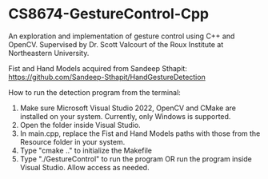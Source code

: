 # CS8674-GestureControl-Cpp
An exploration and implementation of gesture control using C++ and OpenCV. Supervised by Dr. Scott Valcourt of the Roux Institute at Northeastern University.

Fist and Hand Models acquired from Sandeep Sthapit: https://github.com/Sandeep-Sthapit/HandGestureDetection

How to run the detection program from the terminal:
1. Make sure Microsoft Visual Studio 2022, OpenCV and CMake are installed on your system. Currently, only Windows is supported.
2. Open the folder inside Visual Studio.
3. In main.cpp, replace the Fist and Hand Models paths with those from the Resource folder in your system.
4. Type "cmake .." to initialize the Makefile
5. Type "./GestureControl" to run the program OR run the program inside Visual Studio. Allow access as needed.
